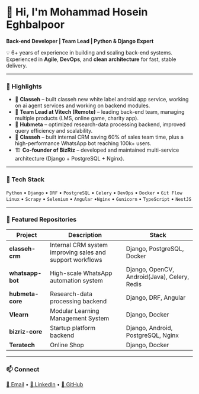 # 👋 Hi, I'm Mohammad Hosein Eghbalpoor

**Back-end Developer | Team Lead | Python & Django Expert**

💡 6+ years of experience in building and scaling back-end systems.  
Experienced in **Agile**, **DevOps**, and **clean architecture** for fast, stable delivery.

---

### 🚀 Highlights
- 🧩 **Classeh** – built classeh new white label android app service, working on ai agent services and working on backend modules.  
- 🧠 **Team Lead at Vitech (Remote)** – leading back-end team, managing multiple products (LMS, online game, charity app).  
- 🔬 **Hubmeta** – optimized research-data processing backend, improved query efficiency and scalability.  
- 🧩 **Classeh** – built internal CRM saving 60% of sales team time, plus a high-performance WhatsApp bot reaching 100k+ users.  
- 🏗️ **Co-founder of BizRiz** – developed and maintained multi-service architecture (Django + PostgreSQL + Nginx).

---

### 🧰 Tech Stack
`Python` • `Django` • `DRF` • `PostgreSQL` • `Celery` • `DevOps` • `Docker` • `Git Flow` 
`Linux` • `Scrapy` • `Selenium` • `Angular` •`Nginx` • `Gunicorn` • `TypeScript` • `NestJS`

---

### 📂 Featured Repositories
| Project | Description | Stack |
|----------|--------------|-------|
| **classeh-crm** | Internal CRM system improving sales and support workflows | Django, PostgreSQL, Docker |
| **whatsapp-bot** | High-scale WhatsApp automation system | Django, OpenCV, Android(Java), Celery, Redis |
| **hubmeta-core** | Research-data processing backend | Django, DRF, Angular |
| **Vlearn** | Modular Learning Management System | Django, Docker |
| **bizriz-core** | Startup platform backend | Django, Android, PostgreSQL, Nginx |
| **Teratech** | Online Shop | Django, Docker |

---

### 📫 Connect
[📧 Email](mailto:mh.eghbalpoor@gmail.com) • [💼 LinkedIn](https://www.linkedin.com/in/mh-eghbalpoor/) • [🐙 GitHub](https://github.com/eghbalpoorMH)
